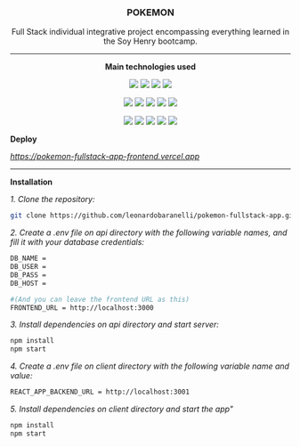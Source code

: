 <h3 align="center">POKEMON</h3>

<p align="center">Full Stack individual integrative project encompassing everything learned in the Soy Henry bootcamp.</p>
<hr/>

**<p align="center">Main technologies used</p>**

<p align="center">      
  <img src="https://img.shields.io/badge/ Overall :--black"> 
  <img src="https://img.shields.io/badge/-Linux-13A91F"> 
  <img src="https://img.shields.io/badge/-VSCode-1366A9"> 
  <img src="https://img.shields.io/badge/-Git-BF0D0D">   
</p>
<p align="center">  
  <img src="https://img.shields.io/badge/ Backend (api) :--black"> 
  <img src="https://img.shields.io/badge/-JavaScript-yellow"> 
  <img src="https://img.shields.io/badge/-Express-13A91F"> 
  <img src="https://img.shields.io/badge/-Sequelize-1366A9"> 
  <img src="https://img.shields.io/badge/-PostgreSQL-blue">   
</p>
</p> 
<p align="center">  
  <img src="https://img.shields.io/badge/ Frontend (client) :--black"> 
  <img src="https://img.shields.io/badge/-JavaScript-yellow">   
  <img src="https://img.shields.io/badge/-Redux-8C238F"> 
  <img src="https://img.shields.io/badge/-React-1366A9">
  <img src="https://img.shields.io/badge/-Sass-D53D81">
</p>

**<p align="left">Deploy</p>**

*<p align="left">https://pokemon-fullstack-app-frontend.vercel.app<p>*
<hr/>

**<p align="left">Installation</p>**

*1. Clone the repository:*

   ```sh
   git clone https://github.com/leonardobaranelli/pokemon-fullstack-app.git
   ```
*2. Create a .env file on api directory with the following variable names, and fill it with your database credentials:*
   
```sh
DB_NAME = 
DB_USER = 
DB_PASS = 
DB_HOST =

#(And you can leave the frontend URL as this)
FRONTEND_URL = http://localhost:3000
```
*3. Install dependencies on api directory and start server:*

```sh
npm install
npm start
```

*4. Create a .env file on client directory with the following variable name and value:*

```sh
REACT_APP_BACKEND_URL = http://localhost:3001
```

*5. Install dependencies on client directory and start the app"*

```sh
npm install
npm start
```
